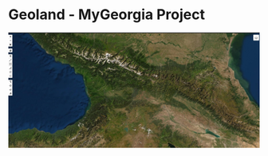 # Geoland - MyGeorgia Project

<img src="docs/main.jpg" alt="MyGeorgia Project" style="max-width:100%">
